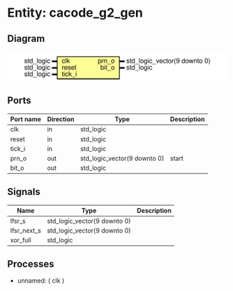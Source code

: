 # Entity: cacode_g2_gen

## Diagram

![Diagram](cacode_g2_gen.svg "Diagram")
## Ports

| Port name | Direction | Type                         | Description |
| --------- | --------- | ---------------------------- | ----------- |
| clk       | in        | std_logic                    |             |
| reset     | in        | std_logic                    |             |
| tick_i    | in        | std_logic                    |             |
| prn_o     | out       | std_logic_vector(9 downto 0) | start       |
| bit_o     | out       | std_logic                    |             |
## Signals

| Name         | Type                         | Description |
| ------------ | ---------------------------- | ----------- |
| lfsr_s       | std_logic_vector(9 downto 0) |             |
|  lfsr_next_s | std_logic_vector(9 downto 0) |             |
| xor_full     | std_logic                    |             |
## Processes
- unnamed: ( clk )
